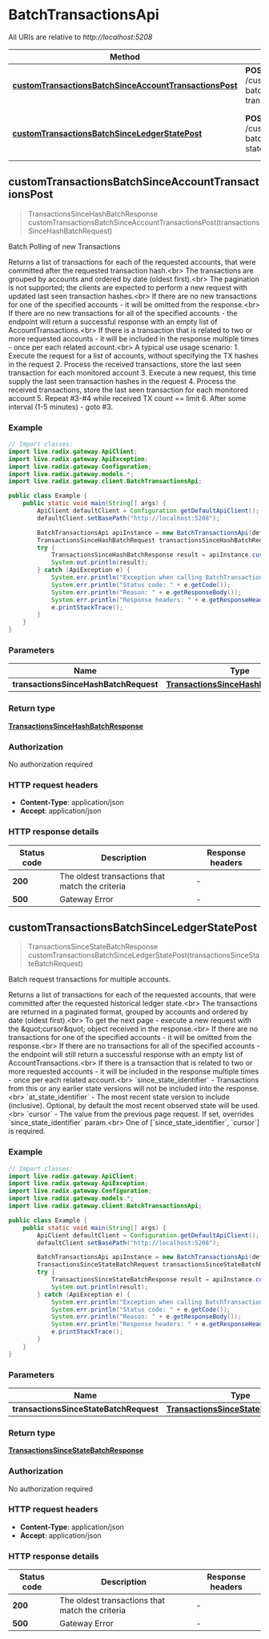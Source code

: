 # BatchTransactionsApi

All URIs are relative to *http://localhost:5208*

Method | HTTP request | Description
------------- | ------------- | -------------
[**customTransactionsBatchSinceAccountTransactionsPost**](BatchTransactionsApi.md#customTransactionsBatchSinceAccountTransactionsPost) | **POST** /custom/transactions-batch/since-account-transactions | Batch Polling of new Transactions
[**customTransactionsBatchSinceLedgerStatePost**](BatchTransactionsApi.md#customTransactionsBatchSinceLedgerStatePost) | **POST** /custom/transactions-batch/since-ledger-state | Batch request transactions for multiple accounts.



## customTransactionsBatchSinceAccountTransactionsPost

> TransactionsSinceHashBatchResponse customTransactionsBatchSinceAccountTransactionsPost(transactionsSinceHashBatchRequest)

Batch Polling of new Transactions

Returns a list of transactions for each of the requested accounts, that were committed after the requested transaction hash.&lt;br&gt; The transactions are grouped by accounts and ordered by date (oldest first).&lt;br&gt; The pagination is not supported; the clients are expected to perform a new request with updated last seen transaction hashes.&lt;br&gt; If there are no new transactions for one of the specified accounts - it will be omitted from the response.&lt;br&gt; If there are no new transactions for all of the specified accounts - the endpoint will return a successful response with an empty list of AccountTransactions.&lt;br&gt; If there is a transaction that is related to two or more requested accounts - it will be included in the response multiple times - once per each related account.&lt;br&gt; A typical use usage scenario: 1. Execute the request for a list of accounts, without specifying the TX hashes in the request 2. Process the received transactions, store the last seen transaction for each monitored account 3. Execute a new request, this time supply the last seen transaction hashes in the request 4. Process the received transactions, store the last seen transaction for each monitored account 5. Repeat #3-#4 while received TX count &#x3D;&#x3D; limit 6. After some interval (1-5 minutes) - goto #3. 

### Example

```java
// Import classes:
import live.radix.gateway.ApiClient;
import live.radix.gateway.ApiException;
import live.radix.gateway.Configuration;
import live.radix.gateway.models.*;
import live.radix.gateway.client.BatchTransactionsApi;

public class Example {
    public static void main(String[] args) {
        ApiClient defaultClient = Configuration.getDefaultApiClient();
        defaultClient.setBasePath("http://localhost:5208");

        BatchTransactionsApi apiInstance = new BatchTransactionsApi(defaultClient);
        TransactionsSinceHashBatchRequest transactionsSinceHashBatchRequest = new TransactionsSinceHashBatchRequest(); // TransactionsSinceHashBatchRequest | 
        try {
            TransactionsSinceHashBatchResponse result = apiInstance.customTransactionsBatchSinceAccountTransactionsPost(transactionsSinceHashBatchRequest);
            System.out.println(result);
        } catch (ApiException e) {
            System.err.println("Exception when calling BatchTransactionsApi#customTransactionsBatchSinceAccountTransactionsPost");
            System.err.println("Status code: " + e.getCode());
            System.err.println("Reason: " + e.getResponseBody());
            System.err.println("Response headers: " + e.getResponseHeaders());
            e.printStackTrace();
        }
    }
}
```

### Parameters


Name | Type | Description  | Notes
------------- | ------------- | ------------- | -------------
 **transactionsSinceHashBatchRequest** | [**TransactionsSinceHashBatchRequest**](TransactionsSinceHashBatchRequest.md)|  |

### Return type

[**TransactionsSinceHashBatchResponse**](TransactionsSinceHashBatchResponse.md)

### Authorization

No authorization required

### HTTP request headers

- **Content-Type**: application/json
- **Accept**: application/json


### HTTP response details
| Status code | Description | Response headers |
|-------------|-------------|------------------|
| **200** | The oldest transactions that match the criteria |  -  |
| **500** | Gateway Error |  -  |


## customTransactionsBatchSinceLedgerStatePost

> TransactionsSinceStateBatchResponse customTransactionsBatchSinceLedgerStatePost(transactionsSinceStateBatchRequest)

Batch request transactions for multiple accounts.

Returns a list of transactions for each of the requested accounts, that were committed after the requested historical ledger state.&lt;br&gt; The transactions are returned in a paginated format, grouped by accounts and ordered by date (oldest first).&lt;br&gt; To get the next page - execute a new request with the \&quot;cursor\&quot; object received in the response.&lt;br&gt; If there are no transactions for one of the specified accounts - it will be omitted from the response.&lt;br&gt; If there are no transactions for all of the specified accounts - the endpoint will still return a successful response with an empty list of AccountTransactions.&lt;br&gt; If there is a transaction that is related to two or more requested accounts - it will be included in the response multiple times - once per each related account.&lt;br&gt;  &#x60;since_state_identifier&#x60; - Transactions from this or any earlier state versions will not be included into the response.&lt;br&gt; &#x60;at_state_identifier&#x60; - The most recent state version to include (inclusive). Optional, by default the most recent observed state will be used.&lt;br&gt; &#x60;cursor&#x60; - The value from the previous page request. If set, overrides &#x60;since_state_identifier&#x60; param.&lt;br&gt; One of [&#x60;since_state_identifier&#x60;, &#x60;cursor&#x60;] is required. 

### Example

```java
// Import classes:
import live.radix.gateway.ApiClient;
import live.radix.gateway.ApiException;
import live.radix.gateway.Configuration;
import live.radix.gateway.models.*;
import live.radix.gateway.client.BatchTransactionsApi;

public class Example {
    public static void main(String[] args) {
        ApiClient defaultClient = Configuration.getDefaultApiClient();
        defaultClient.setBasePath("http://localhost:5208");

        BatchTransactionsApi apiInstance = new BatchTransactionsApi(defaultClient);
        TransactionsSinceStateBatchRequest transactionsSinceStateBatchRequest = new TransactionsSinceStateBatchRequest(); // TransactionsSinceStateBatchRequest | 
        try {
            TransactionsSinceStateBatchResponse result = apiInstance.customTransactionsBatchSinceLedgerStatePost(transactionsSinceStateBatchRequest);
            System.out.println(result);
        } catch (ApiException e) {
            System.err.println("Exception when calling BatchTransactionsApi#customTransactionsBatchSinceLedgerStatePost");
            System.err.println("Status code: " + e.getCode());
            System.err.println("Reason: " + e.getResponseBody());
            System.err.println("Response headers: " + e.getResponseHeaders());
            e.printStackTrace();
        }
    }
}
```

### Parameters


Name | Type | Description  | Notes
------------- | ------------- | ------------- | -------------
 **transactionsSinceStateBatchRequest** | [**TransactionsSinceStateBatchRequest**](TransactionsSinceStateBatchRequest.md)|  |

### Return type

[**TransactionsSinceStateBatchResponse**](TransactionsSinceStateBatchResponse.md)

### Authorization

No authorization required

### HTTP request headers

- **Content-Type**: application/json
- **Accept**: application/json


### HTTP response details
| Status code | Description | Response headers |
|-------------|-------------|------------------|
| **200** | The oldest transactions that match the criteria |  -  |
| **500** | Gateway Error |  -  |

